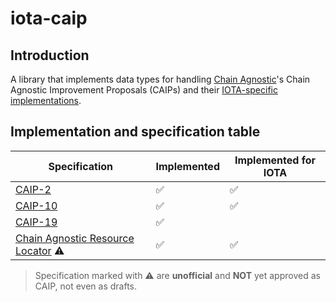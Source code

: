 # iota-caip

## Introduction

A library that implements data types for handling [Chain Agnostic](https://chainagnostic.org/)'s Chain Agnostic
Improvement Proposals (CAIPs) and their [IOTA-specific implementations](https://namespaces.chainagnostic.org/iota/README).

## Implementation and specification table

| Specification                                                                                | Implemented | Implemented for IOTA |
|----------------------------------------------------------------------------------------------|-------------|----------------------|
| [CAIP-2](https://github.com/ChainAgnostic/CAIPs/blob/main/CAIPs/caip-2.md)                   | ✅          | ✅                   |
| [CAIP-10](https://github.com/ChainAgnostic/CAIPs/blob/main/CAIPs/caip-10.md)                 | ✅          | ✅                   |
| [CAIP-19](https://github.com/ChainAgnostic/CAIPs/blob/main/CAIPs/caip-19.md)                 | ✅          |                      |
| [Chain Agnostic Resource Locator](https://github.com/ChainAgnostic/CAIPs/discussions/377) ⚠️️ | ✅          | ✅                   | 

> Specification marked with ⚠️ are **unofficial** and **NOT** yet approved as CAIP, not even as drafts.